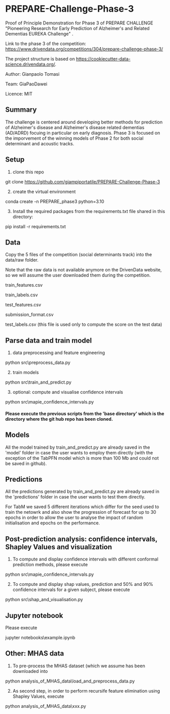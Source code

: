 # PREPARE-Challenge-Phase-3
Proof of Principle Demonstration for Phase 3 of PREPARE CHALLENGE  "Pioneering Research for Early Prediction of Alzheimer's and Related Dementias EUREKA Challenge" .

Link to the phase 3 of the competition: https://www.drivendata.org/competitions/304/prepare-challenge-phase-3/

The project structure is based on https://cookiecutter-data-science.drivendata.org/.

Author: Gianpaolo Tomasi

Team: GiaPaoDawei

Licence: MIT


## Summary
The challenge is centered around developing better methods for prediction of Alzheimer's disease and Alzheimer's disease related dementias (AD/ADRD) focuing in particular on early diagnosis. 
Phase 3 is focused on the imporvement of the winning models of Phase 2 for both social determinant and acoustic tracks.


## Setup

1) clone this repo
   
git clone https://github.com/giampiportatile/PREPARE-Challenge-Phase-3
   
2) create the virtual environment

conda create -n PREPARE_phase3 python=3.10

3) Install the required packages from the requirements.txt file shared in this directory:

pip install -r requirements.txt


## Data
Copy the 5 files of the competition (social determinants track) into the data/raw folder.

Note that the raw data is not available anymore on the DrivenData website, so we will assume the user downloaded them during the competition.

train_features.csv

train_labels.csv

test_features.csv

submission_format.csv

test_labels.csv (this file is used only to compute the score on the test data)


## Parse data and train model 

1) data preprocessing and feature engineering
   
python src\preprocess_data.py

2) train models

python src\train_and_predict.py

3) optional: compute and visualise confidence intervals

python src\mapie_confidence_intervals.py

#### Please execute the previous scripts from the 'base directory' which is the directory where the git hub repo has been cloned.

## Models
All the model trained by train_and_predict.py are already saved in the 'model' folder in case the user wants to employ them directly (with the exception of the TabPFN model which is more than 100 Mb and could not be saved in github).

## Predictions
All the predictions generated by train_and_predict.py are already saved in the 'predictions' folder in case the user wants to test them directly. 

For TabM we saved 5 different iterations which differ for the seed used to train the netowrk and also show the progression of forecast for up to 30 epochs
in order to allow the user to analyse the impact of random initialisation and epochs on the performance.

## Post-prediction analysis: confidence intervals, Shapley Values and visualization
1) To compute and display confidence intervals with different conformal prediction methods, please execute

python src\mapie_confidence_intervals.py

2) To compute and display shap values, prediction and 50% and 90% confidence intervals for a given subject, please execute

python src\shap_and_visualisation.py


## Jupyter notebook

Please execute

jupyter notebooks\example.ipynb


## Other: MHAS data
1) To pre-process the MHAS dataset (which we assume has been downloaded into

python analysis_of_MHAS_data\load_and_preprocess_data.py

2) As second step, in order to perform recursife feature elimination using Shapley Values, execute

python analysis_of_MHAS_data\xxx.py
   




